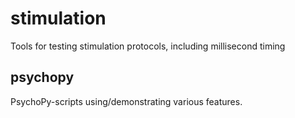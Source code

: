 # stimulation
Tools for testing stimulation protocols, including millisecond timing

## psychopy

PsychoPy-scripts using/demonstrating various features.
